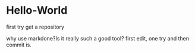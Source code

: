 # Hello-World
first try get a repository

why use markdone?Is it really such a good tool?
first edit,
one try and then commit is.
